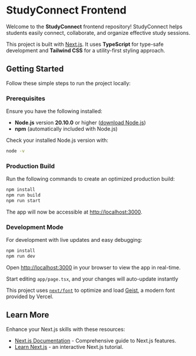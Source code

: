 # StudyConnect Frontend

Welcome to the **StudyConnect** frontend repository! StudyConnect helps students easily connect, collaborate, and organize effective study sessions.

This project is built with [Next.js](https://nextjs.org).   It uses **TypeScript** for type-safe development and **Tailwind CSS** for a utility-first styling approach.

## Getting Started

Follow these simple steps to run the project locally:

### Prerequisites

Ensure you have the following installed:

- **Node.js** version **20.10.0** or higher ([download Node.js](https://nodejs.org/))
- **npm** (automatically included with Node.js)

Check your installed Node.js version with:

```bash
node -v
```

### Production Build

Run the following commands to create an optimized production build:

```bash
npm install
npm run build
npm run start
```

The app will now be accessible at [http://localhost:3000](http://localhost:3000).

### Development Mode

For development with live updates and easy debugging:

```bash
npm install
npm run dev
```

Open [http://localhost:3000](http://localhost:3000) in your browser to view the app in real-time.

Start editing `app/page.tsx`, and your changes will auto-update instantly

This project uses [`next/font`](https://nextjs.org/docs/app/building-your-application/optimizing/fonts) to optimize and load [Geist](https://vercel.com/font), a modern font provided by Vercel.

## Learn More

Enhance your Next.js skills with these resources:

- [Next.js Documentation](https://nextjs.org/docs) - Comprehensive guide to Next.js features.
- [Learn Next.js](https://nextjs.org/learn) - an interactive Next.js tutorial.
